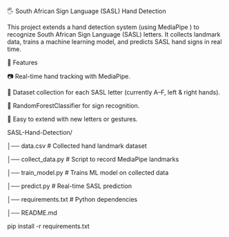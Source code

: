 🖐️ South African Sign Language (SASL) Hand Detection

This project extends a hand detection system (using MediaPipe
) to recognize South African Sign Language (SASL) letters.
It collects landmark data, trains a machine learning model, and predicts SASL hand signs in real time.

🚀 Features

📷 Real-time hand tracking with MediaPipe.

📝 Dataset collection for each SASL letter (currently A–F, left & right hands).

🤖 RandomForestClassifier for sign recognition.

🔄 Easy to extend with new letters or gestures.


SASL-Hand-Detection/

│── data.csv                # Collected hand landmark dataset

│── collect_data.py         # Script to record MediaPipe landmarks

│── train_model.py          # Trains ML model on collected data

│── predict.py              # Real-time SASL prediction

│── requirements.txt        # Python dependencies

│── README.md   

pip install -r requirements.txt
